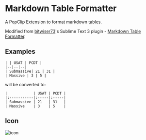 # Markdown Table Formatter

A PopClip Extension to format markdown tables.

Modified from [bitwiser73]()'s Sublime Text 3 plugin - [Markdown Table Formatter][mtf].

[bitwiser73]: https://github.com/bitwiser73
[mtf]: https://github.com/bitwiser73/MarkdownTableFormatter

## Examples

```
| | USAT | PCDT |
|--|--|--|
| Submassive| 21 | 31 |
| Massive | 3 | 5 |
```

will be converted to:

```
|            | USAT | PCDT |
|:-----------|:-----|:-----|
| Submassive | 21   | 31   |
| Massive    | 3    | 5    |
```

## Icon

![icon](https://raw.githubusercontent.com/tsaiid/PopClip-Extensions/master/MarkdownTableFormatter.popclipext/icon.png)
